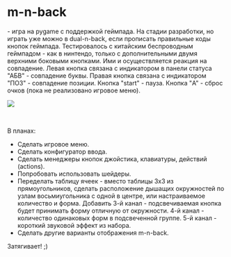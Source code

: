 # m-n-back
\- игра на pygame с поддержкой геймпада. На стадии разработки, но играть уже можно в dual-n-back, если прописать правильные коды кнопок геймпада.
Тестировалось с китайским беспроводным геймпадом - как в нинтендо, только с дополнительными двумя верхними боковыми кнопками. Ими и осуществляется реакция на совпадение.
Левая кнопка связана с индикатором в панели статуса "АБВ" - совпадение буквы.
Правая кнопка связана с индикатором "ПОЗ" - совпадение позиции.
Кнопка "start" - пауза.
Кнопка "A" - сброс очков (пока не реализовано игровое меню).

&nbsp;
<img align="left" src="https://repository-images.githubusercontent.com/652807564/fb3c5aa6-fa07-4675-b004-0a2009a645bf">

&nbsp;

В планах:
- Сделать игровое меню.
- Сделать конфигуратор ввода.
- Сделать менеджеры кнопок джойстика, клавиатуры, действий (actions).
- Попробовать использовать шейдеры.
- Переделать таблицу ячеек \- вместо таблицы 3х3 из прямоугольников, сделать расположение дышащих окружностей по узлам восьмиугольника с одной в центре, или настраиваемое количество и форма.
Добавить 3-й канал \- подсвечиваемая кнопка будет принимать форму отличную от окружности.
4-й канал \- количество одинаковых форм в подсвеченной группе.
5-й канал \- короткий звуковой эффект из набора.
- Сделать другие варианты отображения m-n-back.

Затягивает! ;)
